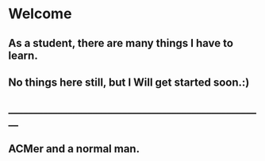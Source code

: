 # Welcome
## As a student, there are many things I have to learn.
## No things here still, but I Will get started soon.:)
## ____________________________________________________
##
## ACMer and a normal man.
